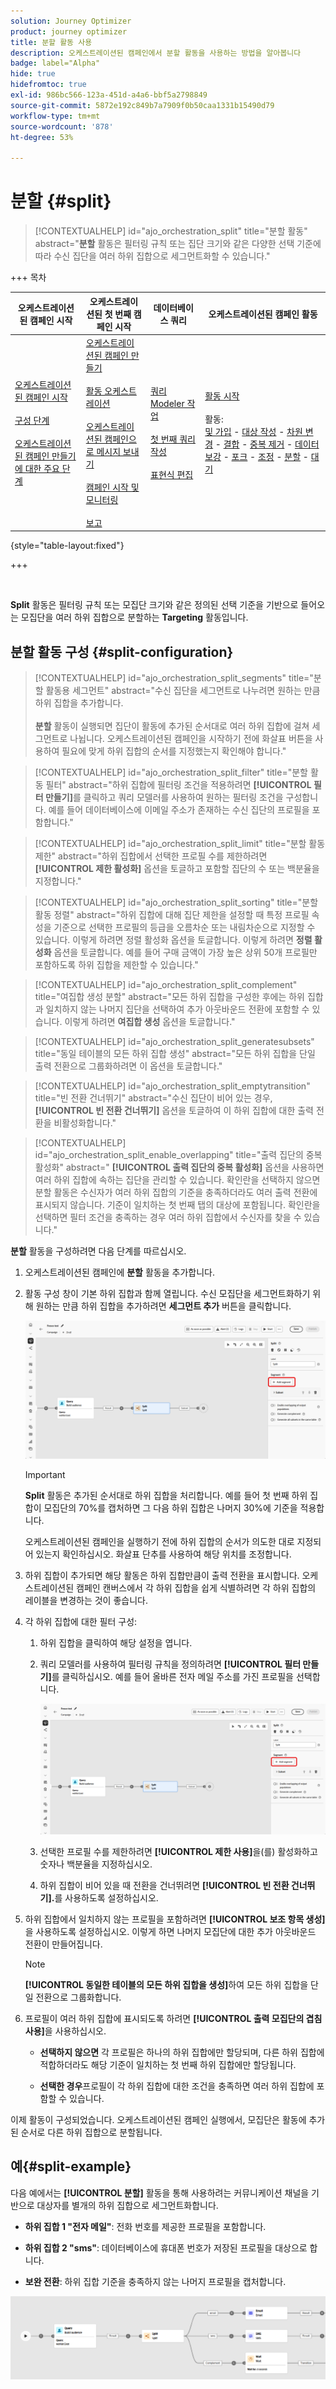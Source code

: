 ```yaml
---
solution: Journey Optimizer
product: journey optimizer
title: 분할 활동 사용
description: 오케스트레이션된 캠페인에서 분할 활동을 사용하는 방법을 알아봅니다
badge: label="Alpha"
hide: true
hidefromtoc: true
exl-id: 986bc566-123a-451d-a4a6-bbf5a2798849
source-git-commit: 5872e192c849b7a7909f0b50caa1331b15490d79
workflow-type: tm+mt
source-wordcount: '878'
ht-degree: 53%

---
```


# 분할 {#split}

>[!CONTEXTUALHELP]
>id="ajo_orchestration_split"
>title="분할 활동"
>abstract="**분할** 활동은 필터링 규칙 또는 집단 크기와 같은 다양한 선택 기준에 따라 수신 집단을 여러 하위 집합으로 세그먼트화할 수 있습니다."

+++ 목차

| 오케스트레이션된 캠페인 시작 | 오케스트레이션된 첫 번째 캠페인 시작 | 데이터베이스 쿼리 | 오케스트레이션된 캠페인 활동 |
|---|---|---|---|
| [오케스트레이션된 캠페인 시작](../gs-orchestrated-campaigns.md)<br/><br/>[구성 단계](../configuration-steps.md)<br/><br/>[오케스트레이션된 캠페인 만들기에 대한 주요 단계](../gs-campaign-creation.md) | [오케스트레이션된 캠페인 만들기](../create-orchestrated-campaign.md)<br/><br/>[활동 오케스트레이션](../orchestrate-activities.md)<br/><br/>[오케스트레이션된 캠페인으로 메시지 보내기](../send-messages.md)<br/><br/>[캠페인 시작 및 모니터링](../start-monitor-campaigns.md)<br/><br/>[보고](../reporting-campaigns.md) | [쿼리 Modeler 작업](../orchestrated-rule-builder.md)<br/><br/>[첫 번째 쿼리 작성](../build-query.md)<br/><br/>[표현식 편집](../edit-expressions.md) | [활동 시작](about-activities.md)<br/><br/>활동:<br/>[및 가입](and-join.md) - [대상 작성](build-audience.md) - [차원 변경](change-dimension.md) - [결합](combine.md) - [중복 제거](deduplication.md) - [데이터 보강](enrichment.md) - [포크](fork.md) - [조정](reconciliation.md) - [분할](split.md) - [대기](wait.md) |

{style="table-layout:fixed"}

+++

<br/>

**Split** 활동은 필터링 규칙 또는 모집단 크기와 같은 정의된 선택 기준을 기반으로 들어오는 모집단을 여러 하위 집합으로 분할하는 **Targeting** 활동입니다.

## 분할 활동 구성 {#split-configuration}

>[!CONTEXTUALHELP]
>id="ajo_orchestration_split_segments"
>title="분할 활동용 세그먼트"
>abstract="수신 집단을 세그먼트로 나누려면 원하는 만큼 하위 집합을 추가합니다.<br/></br>**분할** 활동이 실행되면 집단이 활동에 추가된 순서대로 여러 하위 집합에 걸쳐 세그먼트로 나뉩니다. 오케스트레이션된 캠페인을 시작하기 전에 화살표 버튼을 사용하여 필요에 맞게 하위 집합의 순서를 지정했는지 확인해야 합니다."

>[!CONTEXTUALHELP]
>id="ajo_orchestration_split_filter"
>title="분할 활동 필터"
>abstract="하위 집합에 필터링 조건을 적용하려면 **[!UICONTROL 필터 만들기]**&#x200B;를 클릭하고 쿼리 모델러를 사용하여 원하는 필터링 조건을 구성합니다. 예를 들어 데이터베이스에 이메일 주소가 존재하는 수신 집단의 프로필을 포함합니다."

>[!CONTEXTUALHELP]
>id="ajo_orchestration_split_limit"
>title="분할 활동 제한"
>abstract="하위 집합에서 선택한 프로필 수를 제한하려면 **[!UICONTROL 제한 활성화]** 옵션을 토글하고 포함할 집단의 수 또는 백분율을 지정합니다."

>[!CONTEXTUALHELP]
>id="ajo_orchestration_split_sorting"
>title="분할 활동 정렬"
>abstract="하위 집합에 대해 집단 제한을 설정할 때 특정 프로필 속성을 기준으로 선택한 프로필의 등급을 오름차순 또는 내림차순으로 지정할 수 있습니다. 이렇게 하려면 정렬 활성화 옵션을 토글합니다. 이렇게 하려면 **정렬 활성화** 옵션을 토글합니다. 예를 들어 구매 금액이 가장 높은 상위 50개 프로필만 포함하도록 하위 집합을 제한할 수 있습니다."

>[!CONTEXTUALHELP]
>id="ajo_orchestration_split_complement"
>title="여집합 생성 분할"
>abstract="모든 하위 집합을 구성한 후에는 하위 집합과 일치하지 않는 나머지 집단을 선택하여 추가 아웃바운드 전환에 포함할 수 있습니다. 이렇게 하려면 **여집합 생성** 옵션을 토글합니다."

>[!CONTEXTUALHELP]
>id="ajo_orchestration_split_generatesubsets"
>title="동일 테이블의 모든 하위 집합 생성"
>abstract="모든 하위 집합을 단일 출력 전환으로 그룹화하려면 이 옵션을 토글합니다."

>[!CONTEXTUALHELP]
>id="ajo_orchestration_split_emptytransition"
>title="빈 전환 건너뛰기"
>abstract="수신 집단이 비어 있는 경우, **[!UICONTROL 빈 전환 건너뛰기]** 옵션을 토글하여 이 하위 집합에 대한 출력 전환을 비활성화합니다."

>[!CONTEXTUALHELP]
>id="ajo_orchestration_split_enable_overlapping"
>title="출력 집단의 중복 활성화"
>abstract=" **[!UICONTROL 출력 집단의 중복 활성화]** 옵션을 사용하면 여러 하위 집합에 속하는 집단을 관리할 수 있습니다. 확인란을 선택하지 않으면 분할 활동은 수신자가 여러 하위 집합의 기준을 충족하더라도 여러 출력 전환에 표시되지 않습니다. 기준이 일치하는 첫 번째 탭의 대상에 포함됩니다. 확인란을 선택하면 필터 조건을 충족하는 경우 여러 하위 집합에서 수신자를 찾을 수 있습니다."

**분할** 활동을 구성하려면 다음 단계를 따르십시오.

1. 오케스트레이션된 캠페인에 **분할** 활동을 추가합니다.

1. 활동 구성 창이 기본 하위 집합과 함께 열립니다. 수신 모집단을 세그먼트화하기 위해 원하는 만큼 하위 집합을 추가하려면 **세그먼트 추가** 버튼을 클릭합니다.

   ![](../assets/orchestrated-split-1.png)

   >[!IMPORTANT]
   >
   >**Split** 활동은 추가된 순서대로 하위 집합을 처리합니다. 예를 들어 첫 번째 하위 집합이 모집단의 70%를 캡처하면 그 다음 하위 집합은 나머지 30%에 기준을 적용합니다.
   >
   >오케스트레이션된 캠페인을 실행하기 전에 하위 집합의 순서가 의도한 대로 지정되어 있는지 확인하십시오. 화살표 단추를 사용하여 해당 위치를 조정합니다.

1. 하위 집합이 추가되면 해당 활동은 하위 집합만큼이 출력 전환을 표시합니다. 오케스트레이션된 캠페인 캔버스에서 각 하위 집합을 쉽게 식별하려면 각 하위 집합의 레이블을 변경하는 것이 좋습니다.

1. 각 하위 집합에 대한 필터 구성:

   1. 하위 집합을 클릭하여 해당 설정을 엽니다.

   1. 쿼리 모델러를 사용하여 필터링 규칙을 정의하려면 **[!UICONTROL 필터 만들기]**&#x200B;를 클릭하십시오. 예를 들어 올바른 전자 메일 주소를 가진 프로필을 선택합니다.

      ![](../assets/orchestrated-split-1.png)

   1. 선택한 프로필 수를 제한하려면 **[!UICONTROL 제한 사용]**&#x200B;을(를) 활성화하고 숫자나 백분율을 지정하십시오.

   1. 하위 집합이 비어 있을 때 전환을 건너뛰려면 **[!UICONTROL 빈 전환 건너뛰기].**&#x200B;를 사용하도록 설정하십시오.

1. 하위 집합에서 일치하지 않는 프로필을 포함하려면 **[!UICONTROL 보조 항목 생성]**&#x200B;을 사용하도록 설정하십시오. 이렇게 하면 나머지 모집단에 대한 추가 아웃바운드 전환이 만들어집니다.

   >[!NOTE]
   >
   >**[!UICONTROL 동일한 테이블의 모든 하위 집합을 생성]**&#x200B;하여 모든 하위 집합을 단일 전환으로 그룹화합니다.

1. 프로필이 여러 하위 집합에 표시되도록 하려면 **[!UICONTROL 출력 모집단의 겹침 사용]**&#x200B;을 사용하십시오.

   * **선택하지 않으면** 각 프로필은 하나의 하위 집합에만 할당되며, 다른 하위 집합에 적합하더라도 해당 기준이 일치하는 첫 번째 하위 집합에만 할당됩니다.

   * **선택한 경우**&#x200B;프로필이 각 하위 집합에 대한 조건을 충족하면 여러 하위 집합에 포함할 수 있습니다.

이제 활동이 구성되었습니다. 오케스트레이션된 캠페인 실행에서, 모집단은 활동에 추가된 순서로 다른 하위 집합으로 분할됩니다.

## 예{#split-example}

다음 예에서는 **[!UICONTROL 분할]** 활동을 통해 사용하려는 커뮤니케이션 채널을 기반으로 대상자를 별개의 하위 집합으로 세그먼트화합니다.

* **하위 집합 1 &quot;전자 메일&quot;**: 전화 번호를 제공한 프로필을 포함합니다.

* **하위 집합 2 &quot;sms&quot;**: 데이터베이스에 휴대폰 번호가 저장된 프로필을 대상으로 합니다.

* **보완 전환**: 하위 집합 기준을 충족하지 않는 나머지 프로필을 캡처합니다.

![](../assets/orchestrated-split-3.png)
